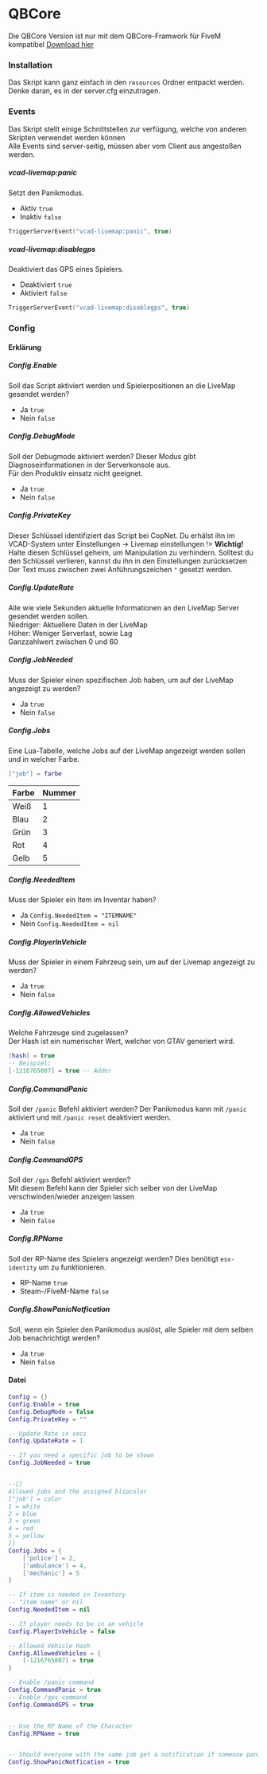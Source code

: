 # QBCore

Die QBCore Version ist nur mit dem QBCore-Framwork für FiveM kompatibel
[Download hier](download)  

### Installation
Das Skript kann ganz einfach in den `resources` Ordner entpackt werden.  
Denke daran, es in der server.cfg einzutragen. 


### Events
Das Skript stellt einige Schnittstellen zur verfügung, welche von anderen Skripten verwendet werden können  
Alle Events sind server-seitig, müssen aber vom Client aus angestoßen werden.

##### vcad-livemap:panic
Setzt den Panikmodus.
- Aktiv `true`
- Inaktiv `false`
```lua
TriggerServerEvent("vcad-livemap:panic", true)
```


##### vcad-livemap:disablegps
Deaktiviert das GPS eines Spielers.
- Deaktiviert `true`
- Aktiviert `false`
```lua
TriggerServerEvent("vcad-livemap:disablegps", true)
```


### Config
#### Erklärung

##### Config.Enable
Soll das Script aktiviert werden und Spielerpositionen an die LiveMap gesendet werden?
- Ja `true`
- Nein `false`


##### Config.DebugMode
Soll der Debugmode aktiviert werden? Dieser Modus gibt Diagnoseinformationen in der Serverkonsole aus.  
Für den Produktiv einsatz nicht geeignet.
- Ja `true`
- Nein `false`


##### Config.PrivateKey
Dieser Schlüssel identifiziert das Script bei CopNet. Du erhälst ihn im VCAD-System unter Einstellungen -> Livemap einstellungen
!> **Wichtig!** Halte diesen Schlüssel geheim, um Manipulation zu verhindern. Solltest du den Schlüssel verlieren, kannst du ihn in den Einstellungen zurücksetzen
Der Text muss zwischen zwei Anführungszeichen `"` gesetzt werden.


##### Config.UpdateRate
Alle wie viele Sekunden aktuelle Informationen an den LiveMap Server gesendet werden sollen.  
Niedriger: Aktuellere Daten in der LiveMap  
Höher: Weniger Serverlast, sowie Lag  
Ganzzahlwert zwischen 0 und 60


##### Config.JobNeeded
Muss der Spieler einen spezifischen Job haben, um auf der LiveMap angezeigt zu werden?
- Ja `true`
- Nein `false`


##### Config.Jobs
Eine Lua-Tabelle, welche Jobs auf der LiveMap angezeigt werden sollen und in welcher Farbe.
```lua
["job"] = farbe
```
| **Farbe** | **Nummer** |
|-----------|------------|
| Weiß      | 1          |
| Blau      | 2          |
| Grün      | 3          |
| Rot       | 4          |
| Gelb      | 5          |


##### Config.NeededItem
Muss der Spieler ein Item im Inventar haben?
- Ja `Config.NeededItem = "ITEMNAME"`
- Nein `Config.NeededItem = nil`


##### Config.PlayerInVehicle
Muss der Spieler in einem Fahrzeug sein, um auf der Livemap angezeigt zu werden?
- Ja `true`
- Nein `false`


##### Config.AllowedVehicles
Welche Fahrzeuge sind zugelassen?  
Der Hash ist ein numerischer Wert, welcher von GTAV generiert wird.
```lua
[hash] = true
-- Beispiel:
[-1216765807] = true -- Adder
```


##### Config.CommandPanic
Soll der `/panic` Befehl aktiviert werden?
Der Panikmodus kann mit `/panic` aktiviert und mit `/panic reset` deaktiviert werden.  
- Ja `true`
- Nein `false`


##### Config.CommandGPS
Soll der `/gps` Befehl aktiviert werden?  
Mit diesem Befehl kann der Spieler sich selber von der LiveMap verschwinden/wieder anzeigen lassen
- Ja `true`
- Nein `false`


##### Config.RPName
Soll der RP-Name des Spielers angezeigt werden? Dies benötigt `esx-identity` um zu funktionieren.
- RP-Name `true`
- Steam-/FiveM-Name `false`


##### Config.ShowPanicNotfication
Soll, wenn ein Spieler den Panikmodus auslöst, alle Spieler mit dem selben Job benachrichtigt werden?
- Ja `true`
- Nein `false`

#### Datei
```lua
Config = {}
Config.Enable = true
Config.DebugMode = false
Config.PrivateKey = ""

-- Update Rate in secs
Config.UpdateRate = 1

-- If you need a specific job to be shown
Config.JobNeeded = true


--[[
Allowed jobs and the assigned blipcolor
["job"] = color
1 = white
2 = blue
3 = green
4 = red
5 = yellow
]]
Config.Jobs = {
    ['police'] = 2,
    ['ambulance'] = 4,
    ['mechanic'] = 5
}

-- If item is needed in Inventory
-- "item name" or nil
Config.NeededItem = nil

-- If player needs to be in an vehicle
Config.PlayerInVehicle = false

-- Allowed Vehicle Hash
Config.AllowedVehicles = {
    [-1216765807] = true
}

-- Enable /panic command
Config.CommandPanic = true
-- Enable /gps command
Config.CommandGPS = true


-- Use the RP Name of the Character
Config.RPName = true


-- Should everyone with the same job get a notification if someone panics
Config.ShowPanicNotfication = true
```